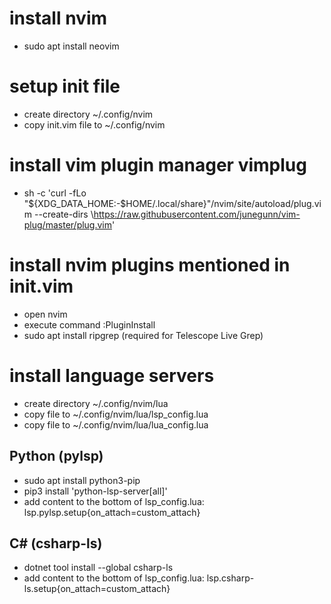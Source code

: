 
# install nvim
- sudo apt install neovim


# setup init file
- create directory ~/.config/nvim
- copy init.vim file to ~/.config/nvim


# install vim plugin manager vimplug
- sh -c 'curl -fLo "${XDG_DATA_HOME:-$HOME/.local/share}"/nvim/site/autoload/plug.vim --create-dirs \https://raw.githubusercontent.com/junegunn/vim-plug/master/plug.vim'


# install nvim plugins mentioned in init.vim
- open nvim
- execute command :PluginInstall
- sudo apt install ripgrep (required for Telescope Live Grep)


# install language servers
- create directory ~/.config/nvim/lua
- copy file to ~/.config/nvim/lua/lsp_config.lua
- copy file to ~/.config/nvim/lua/lua_config.lua 

## Python (pylsp)
- sudo apt install python3-pip
- pip3 install 'python-lsp-server[all]'
- add content to the bottom of lsp_config.lua:
  lsp.pylsp.setup{on_attach=custom_attach}

## C# (csharp-ls)
- dotnet tool install --global csharp-ls
- add content to the bottom of lsp_config.lua:
  lsp.csharp-ls.setup{on_attach=custom_attach}
